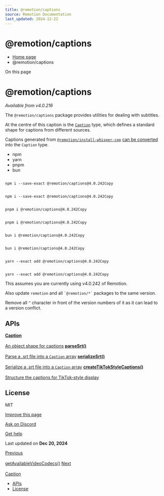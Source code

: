 ```yaml
---
title: @remotion/captions
source: Remotion Documentation
last_updated: 2024-12-22
---
```


# @remotion/captions

- [Home page](/)
- @remotion/captions

On this page

# @remotion/captions

_Available from v4.0.216_

The `@remotion/captions` package provides utilities for dealing with subtitles.

At the centre of this caption is the [`Caption`](/docs/captions/caption) type, which defines a standard shape for captions from different sources.

Captions generated from [`@remotion/install-whisper-cpp`](/docs/install-whisper-cpp) [can be converted](/docs/install-whisper-cpp/to-captions) into the `Caption` type.

- npm
- yarn
- pnpm
- bun

```

npm i --save-exact @remotion/captions@4.0.242Copy
```

```

npm i --save-exact @remotion/captions@4.0.242Copy
```

```

pnpm i @remotion/captions@4.0.242Copy
```

```

pnpm i @remotion/captions@4.0.242Copy
```

```

bun i @remotion/captions@4.0.242Copy
```

```

bun i @remotion/captions@4.0.242Copy
```

```

yarn --exact add @remotion/captions@4.0.242Copy
```

```

yarn --exact add @remotion/captions@4.0.242Copy
```

This assumes you are currently using v4.0.242 of Remotion.

Also update `remotion` and all `` `@remotion/*` `` packages to the same version.

Remove all `^` character in front of the version numbers of it as it can lead to a version conflict.

## APIs [​](\#apis "Direct link to APIs")

[**Caption** \
\
An object shape for captions](/docs/captions/caption) [**parseSrt()** \
\
Parse a .srt file into a `Caption` array](/docs/captions/parse-srt) [**serializeSrt()** \
\
Serialize a .srt file into a `Caption` array](/docs/captions/serialize-srt) [**createTikTokStyleCaptions()** \
\
Structure the captions for TikTok-style display](/docs/captions/create-tiktok-style-captions)

## License [​](\#license "Direct link to License")

MIT

[Improve this page](https://github.com/remotion-dev/remotion/edit/main/packages/docs/docs/captions/index.mdx)

[Ask on Discord](https://remotion.dev/discord)

[Get help](/docs/get-help)

Last updated on **Dec 20, 2024**

[Previous\
\
getAvailableVideoCodecs()](/docs/webcodecs/get-available-video-codecs) [Next\
\
Caption](/docs/captions/caption)

- [APIs](#apis)
- [License](#license)
